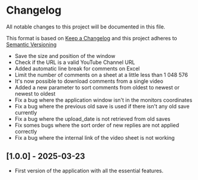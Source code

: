 # Changelog
All notable changes to this project will be documented in this file.

This format is based on [Keep a Changelog](https://keepachangelog.com/en/1.0.0/)
and this project adheres to [Semantic Versioning](https://semver.org/spec/v2.0.0.html)

- Save the size and position of the window
- Check if the URL is a valid YouTube Channel URL
- Added automatic line break for comments on Excel
- Limit the number of comments on a sheet at a little less than 1 048 576
- It's now possible to download comments from a single video
- Added a new parameter to sort comments from oldest to newest or newest to oldest
- Fix a bug where the application window isn't in the monitors coordinates
- Fix a bug where the previous old save is used if there isn't any old save currently
- Fix a bug where the upload_date is not retrieved from old saves
- Fix somes bugs where the sort order of new replies are not applied correctly
- Fix a bug where the internal link of the video sheet is not working

## [1.0.0] - 2025-03-23
- First version of the application with all the essential features.
